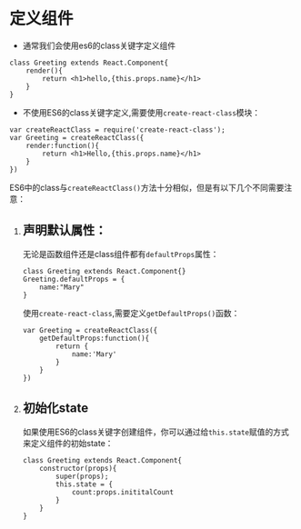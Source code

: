 # 定义组件
- 通常我们会使用es6的class关键字定义组件
```
class Greeting extends React.Component{
    render(){
        return <h1>hello,{this.props.name}</h1>
    }
}
```
- 不使用ES6的class关键字定义,需要使用`create-react-class`模块：
```
var createReactClass = require('create-react-class');
var Greeting = createReactClass({
    render:function(){
        return <h1>Hello,{this.props.name}</h1>
    }
})
```
ES6中的class与`createReactClass()`方法十分相似，但是有以下几个不同需要注意：
1. ## 声明默认属性：
    无论是函数组件还是class组件都有`defaultProps`属性：
    ```
    class Greeting extends React.Component{}
    Greeting.defaultProps = {
        name:"Mary"
    }
    ```
    使用`create-react-class`,需要定义`getDefaultProps()`函数：
    ```
    var Greeting = createReactClass({
        getDefaultProps:function(){
            return {
                name:'Mary'
            }
        }
    })
    ```
2. ## 初始化state
    如果使用ES6的class关键字创建组件，你可以通过给`this.state`赋值的方式来定义组件的初始state：
    ```
    class Greeting extends React.Component{
        constructor(props){
            super(props);
            this.state = {
                count:props.inititalCount
            }
        }
    }
    ```
